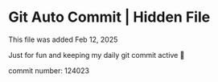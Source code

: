 # Git Auto Commit | Hidden File

This file was added Feb 12, 2025

Just for fun and keeping my daily git commit active 🤪

commit number: 124023
